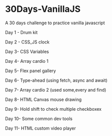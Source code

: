 # 30Days-VanillaJS

A 30 days challenge to practice vanilla javascript

Day 1 - Drum kit

Day 2 - CSS_JS clock

Day 3- CSS Variables

Day 4- Array cardio 1

Day 5- Flex panel gallery

Day 6- Type-ahead (using fetch, async and await)

Day 7- Array cardio 2 (used some,every and find)

Day 8- HTML Canvas mouse drawing

Day 9- Hold shift to check multiple checkboxex

Day 10- Some common dev tools

Day 11- HTML custom video player
